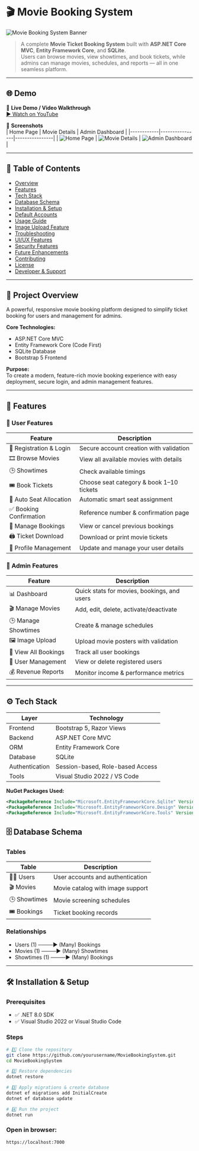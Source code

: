 # 🎬 Movie Booking System

![Movie Booking System Banner](assets/banner.png)

> A complete **Movie Ticket Booking System** built with **ASP.NET Core MVC**, **Entity Framework Core**, and **SQLite**.  
> Users can browse movies, view showtimes, and book tickets, while admins can manage movies, schedules, and reports — all in one seamless platform.

---

## 🌐 Demo

🎥 **Live Demo / Video Walkthrough**  
[▶ Watch on YouTube](https://youtu.be/demo)

📸 **Screenshots**  
| Home Page | Movie Details | Admin Dashboard |
|------------|----------------|----------------|
| ![Home Page](assets/home.png) | ![Movie Details](assets/movie-details.png) | ![Admin Dashboard](assets/admin-dashboard.png) |

---

## 🧠 Table of Contents

- [Overview](#-project-overview)
- [Features](#-features)
- [Tech Stack](#-tech-stack)
- [Database Schema](#️-database-schema)
- [Installation & Setup](#-installation--setup)
- [Default Accounts](#-default-accounts)
- [Usage Guide](#-usage-guide)
- [Image Upload Feature](#️-image-upload-feature)
- [Troubleshooting](#-troubleshooting)
- [UI/UX Features](#-uiux-features)
- [Security Features](#-security-features)
- [Future Enhancements](#-future-enhancements)
- [Contributing](#-contributing)
- [License](#-license)
- [Developer & Support](#-developer--support)

---

## 🧩 Project Overview

A powerful, responsive movie booking platform designed to simplify ticket booking for users and management for admins.

**Core Technologies:**  
- ASP.NET Core MVC  
- Entity Framework Core (Code First)  
- SQLite Database  
- Bootstrap 5 Frontend  

**Purpose:**  
To create a modern, feature-rich movie booking experience with easy deployment, secure login, and admin management features.

---

## 🚀 Features

### 👥 User Features
| Feature | Description |
|----------|--------------|
| 🧾 Registration & Login | Secure account creation with validation |
| 🎞 Browse Movies | View all available movies with details |
| 🕒 Showtimes | Check available timings |
| 🎟 Book Tickets | Choose seat category & book 1–10 tickets |
| 🔢 Auto Seat Allocation | Automatic smart seat assignment |
| ✅ Booking Confirmation | Reference number & confirmation page |
| 🧾 Manage Bookings | View or cancel previous bookings |
| 🖨 Ticket Download | Download or print movie tickets |
| 👤 Profile Management | Update and manage your user details |

### 🎯 Admin Features
| Feature | Description |
|----------|--------------|
| 📊 Dashboard | Quick stats for movies, bookings, and users |
| 🎬 Manage Movies | Add, edit, delete, activate/deactivate |
| 🕒 Manage Showtimes | Create & manage schedules |
| 🖼 Image Upload | Upload movie posters with validation |
| 📅 View All Bookings | Track all user bookings |
| 👥 User Management | View or delete registered users |
| 💰 Revenue Reports | Monitor income & performance metrics |

---

## ⚙️ Tech Stack

| Layer | Technology |
|--------|-------------|
| Frontend | Bootstrap 5, Razor Views |
| Backend | ASP.NET Core MVC |
| ORM | Entity Framework Core |
| Database | SQLite |
| Authentication | Session-based, Role-based Access |
| Tools | Visual Studio 2022 / VS Code |

**NuGet Packages Used:**
```xml
<PackageReference Include="Microsoft.EntityFrameworkCore.Sqlite" Version="8.0.0" />
<PackageReference Include="Microsoft.EntityFrameworkCore.Design" Version="8.0.0" />
<PackageReference Include="Microsoft.EntityFrameworkCore.Tools" Version="8.0.0" />

```

## 🗄️ Database Schema

### **Tables**
| Table | Description |
|--------|--------------|
| 🧑‍💻 Users | User accounts and authentication |
| 🎬 Movies | Movie catalog with image support |
| 🕒 Showtimes | Movie screening schedules |
| 🎟 Bookings | Ticket booking records |

### **Relationships**
- Users (1) ────▶ (Many) Bookings
- Movies (1) ────▶ (Many) Showtimes
- Showtimes (1) ────▶ (Many) Bookings
---

## 🛠 Installation & Setup

### **Prerequisites**
- ✅ .NET 8.0 SDK  
- ✅ Visual Studio 2022 or Visual Studio Code  

### **Steps**

```bash
# 1️⃣ Clone the repository
git clone https://github.com/yourusername/MovieBookingSystem.git
cd MovieBookingSystem

# 2️⃣ Restore dependencies
dotnet restore

# 3️⃣ Apply migrations & create database
dotnet ef migrations add InitialCreate
dotnet ef database update

# 4️⃣ Run the project
dotnet run
```
### **Open in browser:**
```bash
https://localhost:7000
```



